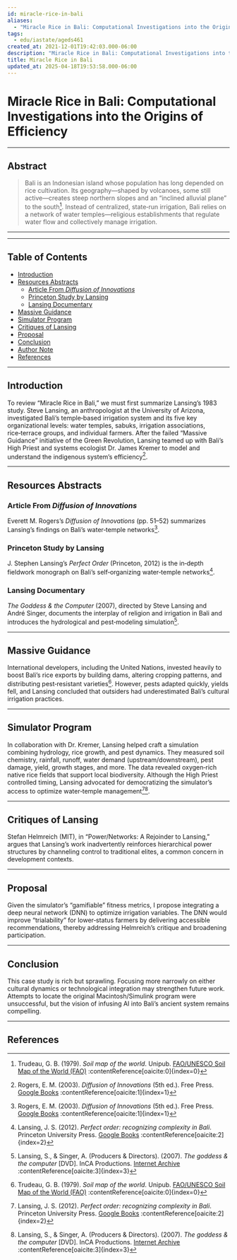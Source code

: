 ```yaml
---
id: miracle-rice-in-bali
aliases:
  - "Miracle Rice in Bali: Computational Investigations into the Origins of Efficiency"
tags:
  - edu/iastate/ageds461
created_at: 2021-12-01T19:42:03.000-06:00
description: "Miracle Rice in Bali: Computational Investigations into the Origins of Efficiency"
title: Miracle Rice in Bali
updated_at: 2025-04-18T19:53:58.000-06:00
---
```


# Miracle Rice in Bali: Computational Investigations into the Origins of Efficiency  

<!-- ![[ISU-Extension.png|300]] -->

---

## Abstract
> Bali is an Indonesian island whose population has long depended on rice cultivation. Its geography—shaped by volcanoes, some still active—creates steep northern slopes and an “inclined alluvial plane” to the south[^UN1979]. Instead of centralized, state‑run irrigation, Bali relies on a network of water temples—religious establishments that regulate water flow and collectively manage irrigation.

---

---

## Table of Contents
- [Introduction](#introduction)  
- [Resources Abstracts](#resources-abstracts)  
  - [Article From _Diffusion of Innovations_](#article-from-diffusion-of-innovations)  
  - [Princeton Study by Lansing](#princeton-study-by-lansing)  
  - [Lansing Documentary](#lansing-documentary)  
- [Massive Guidance](#massive-guidance)  
- [Simulator Program](#simulator-program)  
- [Critiques of Lansing](#critiques-of-lansing)  
- [Proposal](#proposal)  
- [Conclusion](#conclusion)  
- [Author Note](#author-note)  
- [References](#references)  

---

## Introduction
To review “Miracle Rice in Bali,” we must first summarize Lansing’s 1983 study. Steve Lansing, an anthropologist at the University of Arizona, investigated Bali’s temple‑based irrigation system and its five key organizational levels: water temples, sabuks, irrigation associations, rice‑terrace groups, and individual farmers. After the failed “Massive Guidance” initiative of the Green Revolution, Lansing teamed up with Bali’s High Priest and systems ecologist Dr. James Kremer to model and understand the indigenous system’s efficiency[^Rogers2003].

---

## Resources Abstracts

### Article From _Diffusion of Innovations_
Everett M. Rogers’s _Diffusion of Innovations_ (pp. 51–52) summarizes Lansing’s findings on Bali’s water‑temple networks[^Rogers2003].

### Princeton Study by Lansing
J. Stephen Lansing’s _Perfect Order_ (Princeton, 2012) is the in‑depth fieldwork monograph on Bali’s self‑organizing water‑temple networks[^lansingbook].

### Lansing Documentary
_The Goddess & the Computer_ (2007), directed by Steve Lansing and André Singer, documents the interplay of religion and irrigation in Bali and introduces the hydrological and pest‑modeling simulation[^DVD].

---

## Massive Guidance
International developers, including the United Nations, invested heavily to boost Bali’s rice exports by building dams, altering cropping patterns, and distributing pest‑resistant varieties[^UN1979]. However, pests adapted quickly, yields fell, and Lansing concluded that outsiders had underestimated Bali’s cultural irrigation practices.

---

## Simulator Program
In collaboration with Dr. Kremer, Lansing helped craft a simulation combining hydrology, rice growth, and pest dynamics. They measured soil chemistry, rainfall, runoff, water demand (upstream/downstream), pest damage, yield, growth stages, and more. The data revealed oxygen‑rich native rice fields that support local biodiversity. Although the High Priest controlled timing, Lansing advocated for democratizing the simulator’s access to optimize water‑temple management[^lansingbook][^DVD].

---

## Critiques of Lansing
Stefan Helmreich (MIT), in “Power/Networks: A Rejoinder to Lansing,” argues that Lansing’s work inadvertently reinforces hierarchical power structures by channeling control to traditional elites, a common concern in development contexts.

---

## Proposal
Given the simulator’s “gamifiable” fitness metrics, I propose integrating a deep neural network (DNN) to optimize irrigation variables. The DNN would improve “trialability” for lower‑status farmers by delivering accessible recommendations, thereby addressing Helmreich’s critique and broadening participation.

---

## Conclusion
This case study is rich but sprawling. Focusing more narrowly on either cultural dynamics or technological integration may strengthen future work. Attempts to locate the original Macintosh/Simulink program were unsuccessful, but the vision of infusing AI into Bali’s ancient system remains compelling.

---

## References

[^UN1979]: Trudeau, G. B. (1979). _Soil map of the world_. Unipub. [FAO/UNESCO Soil Map of the World (FAO)](https://www.fao.org/soils-portal/data-hub/soil-maps-and-databases/faounesco-soil-map-of-the-world/en/) :contentReference[oaicite:0]{index=0}

[^Rogers2003]: Rogers, E. M. (2003). _Diffusion of Innovations_ (5th ed.). Free Press. [Google Books](https://books.google.com/books/about/Diffusion_of_Innovations_5th_Edition.html?hl=es&id=9U1K5LjUOwEC) :contentReference[oaicite:1]{index=1}

[^lansingbook]: Lansing, J. S. (2012). _Perfect order: recognizing complexity in Bali_. Princeton University Press. [Google Books](https://books.google.com/books?id=FYRF-2RsvtgC) :contentReference[oaicite:2]{index=2}

[^DVD]: Lansing, S., & Singer, A. (Producers & Directors). (2007). _The goddess & the computer_ [DVD]. InCA Productions. [Internet Archive](https://archive.org/details/TheGoddessAndTheComputer) :contentReference[oaicite:3]{index=3}
